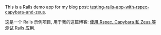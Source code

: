 This is a Rails demo app for my blog post: [testing-rails-app-with-rspec-capybara-and-zeus](http://xhh.me/blog/2012/10/testing-rails-app-with-rspec-capybara-and-zeus/).

这是一个 Rails 示例项目, 用于我的这篇博客: [使用 Rspec, Capybara 和 Zeus 等测试 Rails 应用](http://xhh.me/blog/2012/10/testing-rails-app-with-rspec-capybara-and-zeus/).
